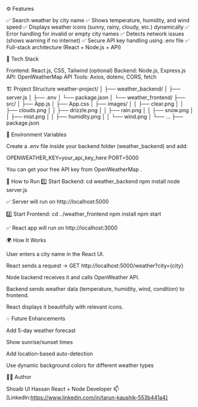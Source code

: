 ⚙️ Features

✅ Search weather by city name
✅ Shows temperature, humidity, and wind speed
✅ Displays weather icons (sunny, rainy, cloudy, etc.) dynamically
✅ Error handling for invalid or empty city names
✅ Detects network issues (shows warning if no internet)
✅ Secure API key handling using .env file
✅ Full-stack architecture (React + Node.js + API)

🧩 Tech Stack

Frontend: React.js, CSS, Tailwind (optional)
Backend: Node.js, Express.js
API: OpenWeatherMap API
Tools: Axios, dotenv, CORS, fetch

🏗️ Project Structure
weather-project/
│
├── weather_backend/
│   ├── server.js
│   ├── .env
│   └── package.json
│
└── weather_frontend/
    ├── src/
    │   ├── App.js
    │   ├── App.css
    │   ├── images/
    │   │   ├── clear.png
    │   │   ├── clouds.png
    │   │   ├── drizzle.png
    │   │   ├── rain.png
    │   │   ├── snow.png
    │   │   ├── mist.png
    │   │   ├── humidity.png
    │   │   └── wind.png
    │   └── ...
    ├── package.json

🔑 Environment Variables

Create a .env file inside your backend folder (weather_backend) and add:

OPENWEATHER_KEY=your_api_key_here
PORT=5000


You can get your free API key from OpenWeatherMap
.

🚀 How to Run
1️⃣ Start Backend:
cd weather_backend
npm install
node server.js


✅ Server will run on http://localhost:5000

2️⃣ Start Frontend:
cd ../weather_frontend
npm install
npm start


✅ React app will run on http://localhost:3000

🌍 How It Works

User enters a city name in the React UI.

React sends a request → GET http://localhost:5000/weather?city={city}

Node backend receives it and calls OpenWeather API.

Backend sends weather data (temperature, humidity, wind, condition) to frontend.

React displays it beautifully with relevant icons.


💡 Future Enhancements

Add 5-day weather forecast

Show sunrise/sunset times

Add location-based auto-detection

Use dynamic background colors for different weather types

🧑‍💻 Author

Shoaib Ul Hassan
React + Node Developer
📫 [LinkedIn:https://www.linkedin.com/in/tarun-kaushik-553b441a4]

